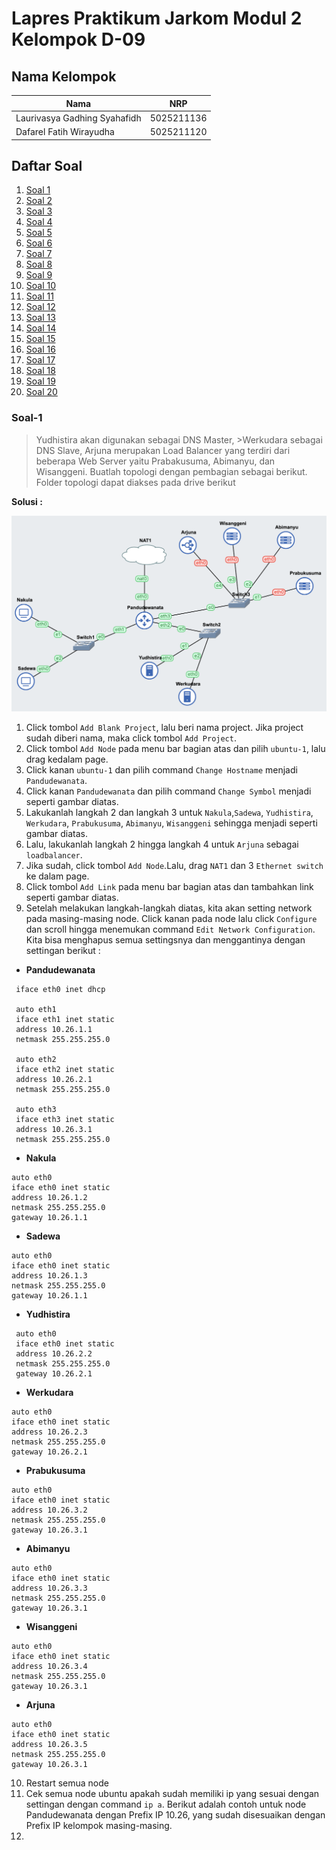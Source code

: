 # **Lapres Praktikum Jarkom Modul 2 Kelompok D-09**
## **Nama Kelompok**
|**Nama**|**NRP**|
|--------|-------|
|Laurivasya Gadhing Syahafidh|5025211136|
|Dafarel Fatih Wirayudha     |5025211120|

## **Daftar Soal**
1. [Soal 1](#Soal-1)
2. [Soal 2](#Soal-2)
3. [Soal 3](#Soal-3)
4. [Soal 4](#Soal-4)
5. [Soal 5](#Soal-5)
6. [Soal 6](#Soal-6)
7. [Soal 7](#Soal-7)
8. [Soal 8](#Soal-8)
9. [Soal 9](#Soal-9)
10. [Soal 10](#Soal-10)
11. [Soal 11](#Soal-11)
12. [Soal 12](#Soal-12)
13. [Soal 13](#Soal-13)
14. [Soal 14](#Soal-14)
15. [Soal 15](#Soal-15)
16. [Soal 16](#Soal-16)
17. [Soal 17](#Soal-17)
18. [Soal 18](#Soal-18)
19. [Soal 19](#Soal-19)
20. [Soal 20](#Soal-20)

### Soal-1
> Yudhistira akan digunakan sebagai DNS Master, >Werkudara sebagai DNS Slave, Arjuna merupakan Load Balancer yang terdiri dari beberapa Web Server yaitu Prabakusuma, Abimanyu, dan Wisanggeni. Buatlah topologi dengan pembagian sebagai berikut. Folder topologi dapat diakses pada drive berikut

**Solusi :**

![topologi](https://github.com/laurivasyyy/Jarkom-Modul-2-D09-2023/blob/cd2550ae557469d89f7412a888c4241be227e325/assets/topologi.png)

1. Click tombol `Add Blank Project`, lalu beri nama project. Jika project sudah diberi nama, maka click tombol `Add Project`.
2. Click tombol `Add Node` pada menu bar bagian atas dan pilih `ubuntu-1`, lalu drag kedalam page.
3. Click kanan `ubuntu-1` dan pilih command `Change Hostname` menjadi `Pandudewanata`.
4. Click kanan `Pandudewanata` dan pilih command `Change Symbol` menjadi seperti gambar diatas.
5. Lakukanlah langkah 2 dan langkah 3 untuk `Nakula`,`Sadewa`, `Yudhistira`, `Werkudara`, `Prabukusuma`, `Abimanyu`, `Wisanggeni` sehingga menjadi seperti gambar diatas.
6. Lalu, lakukanlah langkah 2 hingga langkah 4 untuk `Arjuna` sebagai `loadbalancer`.
7. Jika sudah, click tombol `Add Node`.Lalu, drag `NAT1` dan 3 `Ethernet switch` ke dalam page.
8. Click tombol `Add Link` pada menu bar bagian atas dan tambahkan link seperti gambar diatas.
9. Setelah melakukan langkah-langkah diatas, kita akan setting network pada masing-masing node. Click kanan pada node lalu click `Configure` dan scroll hingga menemukan command `Edit Network Configuration`. Kita bisa menghapus semua settingsnya dan menggantinya dengan settingan berikut :
* **Pandudewanata**
``` auto eth0
 iface eth0 inet dhcp

 auto eth1
 iface eth1 inet static
 address 10.26.1.1
 netmask 255.255.255.0

 auto eth2
 iface eth2 inet static
 address 10.26.2.1
 netmask 255.255.255.0

 auto eth3
 iface eth3 inet static
 address 10.26.3.1
 netmask 255.255.255.0 
 ```

 * **Nakula**
 ```
 auto eth0
 iface eth0 inet static
 address 10.26.1.2
 netmask 255.255.255.0
 gateway 10.26.1.1
 ```

 * **Sadewa** 
 ```
 auto eth0
 iface eth0 inet static
 address 10.26.1.3
 netmask 255.255.255.0
 gateway 10.26.1.1
```

* **Yudhistira**
```
 auto eth0
 iface eth0 inet static
 address 10.26.2.2
 netmask 255.255.255.0
 gateway 10.26.2.1
 ```

 * **Werkudara**
 ```
 auto eth0
 iface eth0 inet static
 address 10.26.2.3
 netmask 255.255.255.0
 gateway 10.26.2.1
 ```

 * **Prabukusuma**
 ```
 auto eth0
 iface eth0 inet static
 address 10.26.3.2
 netmask 255.255.255.0
 gateway 10.26.3.1
 ```

 * **Abimanyu**
 ```
 auto eth0
 iface eth0 inet static
 address 10.26.3.3
 netmask 255.255.255.0
 gateway 10.26.3.1
 ```

 * **Wisanggeni**
 ```
 auto eth0
 iface eth0 inet static
 address 10.26.3.4
 netmask 255.255.255.0
 gateway 10.26.3.1
 ```

 * **Arjuna**
 ```
 auto eth0
 iface eth0 inet static
 address 10.26.3.5
 netmask 255.255.255.0
 gateway 10.26.3.1
 ```
10. Restart semua node
11. Cek semua node ubuntu apakah sudah memiliki ip yang sesuai dengan settingan dengan command `ip a`. Berikut adalah contoh untuk node Pandudewanata dengan Prefix IP 10.26, yang sudah disesuaikan dengan Prefix IP kelompok masing-masing.
12. 



